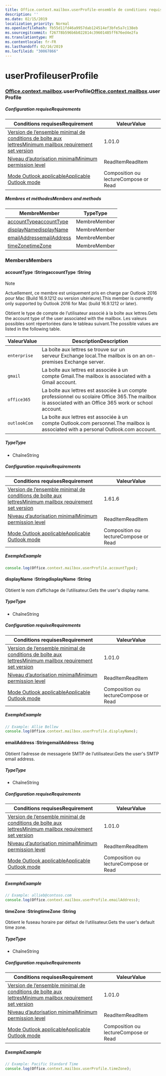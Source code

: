 ```yaml
---
title: Office.context.mailbox.userProfile-ensemble de conditions requises 1.7
description: ''
ms.date: 02/15/2019
localization_priority: Normal
ms.openlocfilehash: fb55d11fd46a9957dab124514ef3bfe5a7c138eb
ms.sourcegitcommit: f26778b596b6b022814c39601485ff676ed4e2fa
ms.translationtype: MT
ms.contentlocale: fr-FR
ms.lasthandoff: 02/16/2019
ms.locfileid: "30067866"
---
```

# <a name="userprofile"></a><span data-ttu-id="c1b40-102">userProfile</span><span class="sxs-lookup"><span data-stu-id="c1b40-102">userProfile</span></span>

### <a name="officeofficemdcontextofficecontextmdmailboxofficecontextmailboxmduserprofile"></a><span data-ttu-id="c1b40-103">[Office](Office.md)[.context](Office.context.md)[.mailbox](Office.context.mailbox.md).userProfile</span><span class="sxs-lookup"><span data-stu-id="c1b40-103">[Office](Office.md)[.context](Office.context.md)[.mailbox](Office.context.mailbox.md).userProfile</span></span>

##### <a name="requirements"></a><span data-ttu-id="c1b40-104">Configuration requise</span><span class="sxs-lookup"><span data-stu-id="c1b40-104">Requirements</span></span>

|<span data-ttu-id="c1b40-105">Conditions requises</span><span class="sxs-lookup"><span data-stu-id="c1b40-105">Requirement</span></span>| <span data-ttu-id="c1b40-106">Valeur</span><span class="sxs-lookup"><span data-stu-id="c1b40-106">Value</span></span>|
|---|---|
|[<span data-ttu-id="c1b40-107">Version de l’ensemble minimal de conditions de boîte aux lettres</span><span class="sxs-lookup"><span data-stu-id="c1b40-107">Minimum mailbox requirement set version</span></span>](/office/dev/add-ins/reference/requirement-sets/outlook-api-requirement-sets)| <span data-ttu-id="c1b40-108">1.0</span><span class="sxs-lookup"><span data-stu-id="c1b40-108">1.0</span></span>|
|[<span data-ttu-id="c1b40-109">Niveau d’autorisation minimal</span><span class="sxs-lookup"><span data-stu-id="c1b40-109">Minimum permission level</span></span>](https://docs.microsoft.com/outlook/add-ins/understanding-outlook-add-in-permissions)| <span data-ttu-id="c1b40-110">ReadItem</span><span class="sxs-lookup"><span data-stu-id="c1b40-110">ReadItem</span></span>|
|[<span data-ttu-id="c1b40-111">Mode Outlook applicable</span><span class="sxs-lookup"><span data-stu-id="c1b40-111">Applicable Outlook mode</span></span>](https://docs.microsoft.com/outlook/add-ins/#extension-points)| <span data-ttu-id="c1b40-112">Composition ou lecture</span><span class="sxs-lookup"><span data-stu-id="c1b40-112">Compose or Read</span></span>|

##### <a name="members-and-methods"></a><span data-ttu-id="c1b40-113">Membres et méthodes</span><span class="sxs-lookup"><span data-stu-id="c1b40-113">Members and methods</span></span>

| <span data-ttu-id="c1b40-114">Membre</span><span class="sxs-lookup"><span data-stu-id="c1b40-114">Member</span></span> | <span data-ttu-id="c1b40-115">Type</span><span class="sxs-lookup"><span data-stu-id="c1b40-115">Type</span></span> |
|--------|------|
| [<span data-ttu-id="c1b40-116">accountType</span><span class="sxs-lookup"><span data-stu-id="c1b40-116">accountType</span></span>](#accounttype-string) | <span data-ttu-id="c1b40-117">Membre</span><span class="sxs-lookup"><span data-stu-id="c1b40-117">Member</span></span> |
| [<span data-ttu-id="c1b40-118">displayName</span><span class="sxs-lookup"><span data-stu-id="c1b40-118">displayName</span></span>](#displayname-string) | <span data-ttu-id="c1b40-119">Membre</span><span class="sxs-lookup"><span data-stu-id="c1b40-119">Member</span></span> |
| [<span data-ttu-id="c1b40-120">emailAddress</span><span class="sxs-lookup"><span data-stu-id="c1b40-120">emailAddress</span></span>](#emailaddress-string) | <span data-ttu-id="c1b40-121">Membre</span><span class="sxs-lookup"><span data-stu-id="c1b40-121">Member</span></span> |
| [<span data-ttu-id="c1b40-122">timeZone</span><span class="sxs-lookup"><span data-stu-id="c1b40-122">timeZone</span></span>](#timezone-string) | <span data-ttu-id="c1b40-123">Membre</span><span class="sxs-lookup"><span data-stu-id="c1b40-123">Member</span></span> |

### <a name="members"></a><span data-ttu-id="c1b40-124">Members</span><span class="sxs-lookup"><span data-stu-id="c1b40-124">Members</span></span>

####  <a name="accounttype-string"></a><span data-ttu-id="c1b40-125">accountType :String</span><span class="sxs-lookup"><span data-stu-id="c1b40-125">accountType :String</span></span>

> [!NOTE]
> <span data-ttu-id="c1b40-126">Actuellement, ce membre est uniquement pris en charge par Outlook 2016 pour Mac (Build 16.9.1212 ou version ultérieure).</span><span class="sxs-lookup"><span data-stu-id="c1b40-126">This member is currently only supported by Outlook 2016 for Mac (build 16.9.1212 or later).</span></span>

<span data-ttu-id="c1b40-127">Obtient le type de compte de l’utilisateur associé à la boîte aux lettres.</span><span class="sxs-lookup"><span data-stu-id="c1b40-127">Gets the account type of the user associated with the mailbox.</span></span> <span data-ttu-id="c1b40-128">Les valeurs possibles sont répertoriées dans le tableau suivant.</span><span class="sxs-lookup"><span data-stu-id="c1b40-128">The possible values are listed in the following table.</span></span>

| <span data-ttu-id="c1b40-129">Valeur</span><span class="sxs-lookup"><span data-stu-id="c1b40-129">Value</span></span> | <span data-ttu-id="c1b40-130">Description</span><span class="sxs-lookup"><span data-stu-id="c1b40-130">Description</span></span> |
|-------|-------------|
| `enterprise` | <span data-ttu-id="c1b40-131">La boîte aux lettres se trouve sur un serveur Exchange local.</span><span class="sxs-lookup"><span data-stu-id="c1b40-131">The mailbox is on an on-premises Exchange server.</span></span> |
| `gmail` | <span data-ttu-id="c1b40-132">La boîte aux lettres est associée à un compte Gmail.</span><span class="sxs-lookup"><span data-stu-id="c1b40-132">The mailbox is associated with a Gmail account.</span></span> |
| `office365` | <span data-ttu-id="c1b40-133">La boîte aux lettres est associée à un compte professionnel ou scolaire Office 365.</span><span class="sxs-lookup"><span data-stu-id="c1b40-133">The mailbox is associated with an Office 365 work or school account.</span></span> |
| `outlookCom` | <span data-ttu-id="c1b40-134">La boîte aux lettres est associée à un compte Outlook.com personnel.</span><span class="sxs-lookup"><span data-stu-id="c1b40-134">The mailbox is associated with a personal Outlook.com account.</span></span> |

##### <a name="type"></a><span data-ttu-id="c1b40-135">Type</span><span class="sxs-lookup"><span data-stu-id="c1b40-135">Type</span></span>

*   <span data-ttu-id="c1b40-136">Chaîne</span><span class="sxs-lookup"><span data-stu-id="c1b40-136">String</span></span>

##### <a name="requirements"></a><span data-ttu-id="c1b40-137">Configuration requise</span><span class="sxs-lookup"><span data-stu-id="c1b40-137">Requirements</span></span>

|<span data-ttu-id="c1b40-138">Conditions requises</span><span class="sxs-lookup"><span data-stu-id="c1b40-138">Requirement</span></span>| <span data-ttu-id="c1b40-139">Valeur</span><span class="sxs-lookup"><span data-stu-id="c1b40-139">Value</span></span>|
|---|---|
|[<span data-ttu-id="c1b40-140">Version de l’ensemble minimal de conditions de boîte aux lettres</span><span class="sxs-lookup"><span data-stu-id="c1b40-140">Minimum mailbox requirement set version</span></span>](/office/dev/add-ins/reference/requirement-sets/outlook-api-requirement-sets)| <span data-ttu-id="c1b40-141">1.6</span><span class="sxs-lookup"><span data-stu-id="c1b40-141">1.6</span></span> |
|[<span data-ttu-id="c1b40-142">Niveau d’autorisation minimal</span><span class="sxs-lookup"><span data-stu-id="c1b40-142">Minimum permission level</span></span>](https://docs.microsoft.com/outlook/add-ins/understanding-outlook-add-in-permissions)| <span data-ttu-id="c1b40-143">ReadItem</span><span class="sxs-lookup"><span data-stu-id="c1b40-143">ReadItem</span></span>|
|[<span data-ttu-id="c1b40-144">Mode Outlook applicable</span><span class="sxs-lookup"><span data-stu-id="c1b40-144">Applicable Outlook mode</span></span>](https://docs.microsoft.com/outlook/add-ins/#extension-points)| <span data-ttu-id="c1b40-145">Composition ou lecture</span><span class="sxs-lookup"><span data-stu-id="c1b40-145">Compose or Read</span></span>|

##### <a name="example"></a><span data-ttu-id="c1b40-146">Exemple</span><span class="sxs-lookup"><span data-stu-id="c1b40-146">Example</span></span>

```javascript
console.log(Office.context.mailbox.userProfile.accountType);
```

####  <a name="displayname-string"></a><span data-ttu-id="c1b40-147">displayName :String</span><span class="sxs-lookup"><span data-stu-id="c1b40-147">displayName :String</span></span>

<span data-ttu-id="c1b40-148">Obtient le nom d’affichage de l’utilisateur.</span><span class="sxs-lookup"><span data-stu-id="c1b40-148">Gets the user's display name.</span></span>

##### <a name="type"></a><span data-ttu-id="c1b40-149">Type</span><span class="sxs-lookup"><span data-stu-id="c1b40-149">Type</span></span>

*   <span data-ttu-id="c1b40-150">Chaîne</span><span class="sxs-lookup"><span data-stu-id="c1b40-150">String</span></span>

##### <a name="requirements"></a><span data-ttu-id="c1b40-151">Configuration requise</span><span class="sxs-lookup"><span data-stu-id="c1b40-151">Requirements</span></span>

|<span data-ttu-id="c1b40-152">Conditions requises</span><span class="sxs-lookup"><span data-stu-id="c1b40-152">Requirement</span></span>| <span data-ttu-id="c1b40-153">Valeur</span><span class="sxs-lookup"><span data-stu-id="c1b40-153">Value</span></span>|
|---|---|
|[<span data-ttu-id="c1b40-154">Version de l’ensemble minimal de conditions de boîte aux lettres</span><span class="sxs-lookup"><span data-stu-id="c1b40-154">Minimum mailbox requirement set version</span></span>](/office/dev/add-ins/reference/requirement-sets/outlook-api-requirement-sets)| <span data-ttu-id="c1b40-155">1.0</span><span class="sxs-lookup"><span data-stu-id="c1b40-155">1.0</span></span>|
|[<span data-ttu-id="c1b40-156">Niveau d’autorisation minimal</span><span class="sxs-lookup"><span data-stu-id="c1b40-156">Minimum permission level</span></span>](https://docs.microsoft.com/outlook/add-ins/understanding-outlook-add-in-permissions)| <span data-ttu-id="c1b40-157">ReadItem</span><span class="sxs-lookup"><span data-stu-id="c1b40-157">ReadItem</span></span>|
|[<span data-ttu-id="c1b40-158">Mode Outlook applicable</span><span class="sxs-lookup"><span data-stu-id="c1b40-158">Applicable Outlook mode</span></span>](https://docs.microsoft.com/outlook/add-ins/#extension-points)| <span data-ttu-id="c1b40-159">Composition ou lecture</span><span class="sxs-lookup"><span data-stu-id="c1b40-159">Compose or Read</span></span>|

##### <a name="example"></a><span data-ttu-id="c1b40-160">Exemple</span><span class="sxs-lookup"><span data-stu-id="c1b40-160">Example</span></span>

```javascript
// Example: Allie Bellew
console.log(Office.context.mailbox.userProfile.displayName);
```

####  <a name="emailaddress-string"></a><span data-ttu-id="c1b40-161">emailAddress :String</span><span class="sxs-lookup"><span data-stu-id="c1b40-161">emailAddress :String</span></span>

<span data-ttu-id="c1b40-162">Obtient l’adresse de messagerie SMTP de l’utilisateur.</span><span class="sxs-lookup"><span data-stu-id="c1b40-162">Gets the user's SMTP email address.</span></span>

##### <a name="type"></a><span data-ttu-id="c1b40-163">Type</span><span class="sxs-lookup"><span data-stu-id="c1b40-163">Type</span></span>

*   <span data-ttu-id="c1b40-164">Chaîne</span><span class="sxs-lookup"><span data-stu-id="c1b40-164">String</span></span>

##### <a name="requirements"></a><span data-ttu-id="c1b40-165">Configuration requise</span><span class="sxs-lookup"><span data-stu-id="c1b40-165">Requirements</span></span>

|<span data-ttu-id="c1b40-166">Conditions requises</span><span class="sxs-lookup"><span data-stu-id="c1b40-166">Requirement</span></span>| <span data-ttu-id="c1b40-167">Valeur</span><span class="sxs-lookup"><span data-stu-id="c1b40-167">Value</span></span>|
|---|---|
|[<span data-ttu-id="c1b40-168">Version de l’ensemble minimal de conditions de boîte aux lettres</span><span class="sxs-lookup"><span data-stu-id="c1b40-168">Minimum mailbox requirement set version</span></span>](/office/dev/add-ins/reference/requirement-sets/outlook-api-requirement-sets)| <span data-ttu-id="c1b40-169">1.0</span><span class="sxs-lookup"><span data-stu-id="c1b40-169">1.0</span></span>|
|[<span data-ttu-id="c1b40-170">Niveau d’autorisation minimal</span><span class="sxs-lookup"><span data-stu-id="c1b40-170">Minimum permission level</span></span>](https://docs.microsoft.com/outlook/add-ins/understanding-outlook-add-in-permissions)| <span data-ttu-id="c1b40-171">ReadItem</span><span class="sxs-lookup"><span data-stu-id="c1b40-171">ReadItem</span></span>|
|[<span data-ttu-id="c1b40-172">Mode Outlook applicable</span><span class="sxs-lookup"><span data-stu-id="c1b40-172">Applicable Outlook mode</span></span>](https://docs.microsoft.com/outlook/add-ins/#extension-points)| <span data-ttu-id="c1b40-173">Composition ou lecture</span><span class="sxs-lookup"><span data-stu-id="c1b40-173">Compose or Read</span></span>|

##### <a name="example"></a><span data-ttu-id="c1b40-174">Exemple</span><span class="sxs-lookup"><span data-stu-id="c1b40-174">Example</span></span>

```javascript
// Example: allieb@contoso.com
console.log(Office.context.mailbox.userProfile.emailAddress);
```

####  <a name="timezone-string"></a><span data-ttu-id="c1b40-175">timeZone :String</span><span class="sxs-lookup"><span data-stu-id="c1b40-175">timeZone :String</span></span>

<span data-ttu-id="c1b40-176">Obtient le fuseau horaire par défaut de l’utilisateur.</span><span class="sxs-lookup"><span data-stu-id="c1b40-176">Gets the user's default time zone.</span></span>

##### <a name="type"></a><span data-ttu-id="c1b40-177">Type</span><span class="sxs-lookup"><span data-stu-id="c1b40-177">Type</span></span>

*   <span data-ttu-id="c1b40-178">Chaîne</span><span class="sxs-lookup"><span data-stu-id="c1b40-178">String</span></span>

##### <a name="requirements"></a><span data-ttu-id="c1b40-179">Configuration requise</span><span class="sxs-lookup"><span data-stu-id="c1b40-179">Requirements</span></span>

|<span data-ttu-id="c1b40-180">Conditions requises</span><span class="sxs-lookup"><span data-stu-id="c1b40-180">Requirement</span></span>| <span data-ttu-id="c1b40-181">Valeur</span><span class="sxs-lookup"><span data-stu-id="c1b40-181">Value</span></span>|
|---|---|
|[<span data-ttu-id="c1b40-182">Version de l’ensemble minimal de conditions de boîte aux lettres</span><span class="sxs-lookup"><span data-stu-id="c1b40-182">Minimum mailbox requirement set version</span></span>](/office/dev/add-ins/reference/requirement-sets/outlook-api-requirement-sets)| <span data-ttu-id="c1b40-183">1.0</span><span class="sxs-lookup"><span data-stu-id="c1b40-183">1.0</span></span>|
|[<span data-ttu-id="c1b40-184">Niveau d’autorisation minimal</span><span class="sxs-lookup"><span data-stu-id="c1b40-184">Minimum permission level</span></span>](https://docs.microsoft.com/outlook/add-ins/understanding-outlook-add-in-permissions)| <span data-ttu-id="c1b40-185">ReadItem</span><span class="sxs-lookup"><span data-stu-id="c1b40-185">ReadItem</span></span>|
|[<span data-ttu-id="c1b40-186">Mode Outlook applicable</span><span class="sxs-lookup"><span data-stu-id="c1b40-186">Applicable Outlook mode</span></span>](https://docs.microsoft.com/outlook/add-ins/#extension-points)| <span data-ttu-id="c1b40-187">Composition ou lecture</span><span class="sxs-lookup"><span data-stu-id="c1b40-187">Compose or Read</span></span>|

##### <a name="example"></a><span data-ttu-id="c1b40-188">Exemple</span><span class="sxs-lookup"><span data-stu-id="c1b40-188">Example</span></span>

```javascript
// Example: Pacific Standard Time
console.log(Office.context.mailbox.userProfile.timeZone);
```
